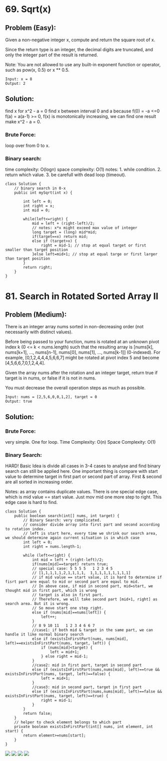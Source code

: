 
# 69. Sqrt(x)
## Problem (Easy):
Given a non-negative integer x, compute and return the square root of x.

Since the return type is an integer, the decimal digits are truncated, and only the integer part of the result is returned.

Note: You are not allowed to use any built-in exponent function or operator, such as pow(x, 0.5) or x ** 0.5.
```
Input: x = 8
Output: 2
```
## Solution:
find x for x^2 - a = 0
find x between interval 0 and a
because f(0) = -a <=0 f(a) = a(a-1) >= 0, f(x) is monotonically increasing, we can find one result make x^2 - a = 0.
### Brute Force:
loop over from 0 to x.
### Binary search:
time complexity: O(logn)
space complexity: O(1)
notes: 1. while condition. 2. return which value. 3. be carefull with dead loop (timeout).
```
class Solution {
    // binary search in 0-x
    public int mySqrt(int x) {
    
        int left = 0;
        int right = x;
        int mid = 0;
        
        while(left<=right) {
            mid = left + (right-left)/2;
            // notes: x*x might exceed max value of integer
            long target = (long) mid*mid;
            if(target==x) return mid;
            else if (target>x) {
                right = mid-1; // stop at equal target or first smaller than target position
            }else left=mid+1; // stop at equal targe or first larger than target position
        }  
        return right;
    }
}
```

# 81. Search in Rotated Sorted Array II
## Problem (Medium):
There is an integer array nums sorted in non-decreasing order (not necessarily with distinct values).

Before being passed to your function, nums is rotated at an unknown pivot index k (0 <= k < nums.length) such that the resulting array is [nums[k], nums[k+1], ..., nums[n-1], nums[0], nums[1], ..., nums[k-1]] (0-indexed). For example, [0,1,2,4,4,4,5,6,6,7] might be rotated at pivot index 5 and become [4,5,6,6,7,0,1,2,4,4].

Given the array nums after the rotation and an integer target, return true if target is in nums, or false if it is not in nums.

You must decrease the overall operation steps as much as possible.
```
Input: nums = [2,5,6,0,0,1,2], target = 0
Output: true
```
## Solution:
### Brute Force:
very simple. One for loop.
Time Complexity: O(n)
Space Complexity: O(1)

### Binary Search:
HARD!
Basic Idea is divide all cases in 3-4 cases to analyse and find binary search can still be applied here. One important thing is compare with start value to determine target in first part or second part of array. First & second are all sorted in increasing order.

Notes: as array contains duplicate values. There is one special edge case, which is mid value == start value. Just mov mid one more step to right. This edge case is hard to find. 

```
class Solution {
    public boolean search(int[] nums, int target) {
        // Binary Search: very complicated.
        // consider divide array into first part and second according to rotation index.
        // left is start here, every time we shrink our search area, we should determine again current situation is in which case 
        int left = 0; 
        int right = nums.length-1;
        
        while (left<=right) {
            int mid = left + (right-left)/2;
            if(nums[mid]==target) return true;
            // special case: 5 5 5 5   1 2 3 4 5
            // [1,1,1,1,1,2,1,1,1,1,  1,1,1,1,1,1,1,1,1]
            // if mid value == start value, it is hard to determine if fisrt part are equal to mid or second part are eqaul to mid.
            // In above case, if mid in second part, mid=start, we thought mid in first part, which is wrong
            // target is also in first part. 
            // Therefore, we will take second part [mid+1, right] as search area. But it is wrong. 
            // So move start one step right. 
            else if (nums[mid]==nums[left]) {
                left++;
            }
            // 8 9 10 11   1 2 3 4 6 6 7
            //case1: if both mid & target in the same part, we can handle it like normal binary search
            else if (existsInFirstPart(nums, nums[mid], left)==existsInFirstPart(nums, target, left)) {
                if (nums[mid]<target) {
                    left = mid+1;
                } else right = mid-1;
            } 
            //case2: mid in first part, target in second part
            else if (existsInFirstPart(nums,nums[mid], left)==true && existsInFirstPart(nums, target, left)==false) {
                left = mid+1;
            }
            //case3: mid in second part, target in first part
            else if (existsInFirstPart(nums,nums[mid], left)==false && existsInFirstPart(nums, target, left)==true) {
                right = mid-1;
            }
        }
        return false;
    }
    // helper to check element belongs to which part
    private boolean existsInFirstPart(int[] nums, int element, int start) {
        return element>=nums[start];
    }
}
```
![](binary_search_81_1.png)
![](binary_search_81_2.png)
![](binary_search_81_3.png)
![](binary_search_81_4.png)